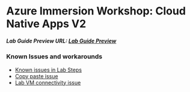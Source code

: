 # Azure Immersion Workshop: Cloud Native Apps V2

##### Lab Guide Preview URL: [Lab Guide Preview](https://experience.cloudlabs.ai/#/labguidepreview/7c6cad54-9a63-492d-997b-445a4bee7955)

### Known Issues and workarounds
- [Known issues in Lab Steps](#Known-issues-in-lab-steps)
- [Copy paste issue](https://docs.cloudlabs.ai/Learner/Troubleshooting/CopyPaste)
- [Lab VM connectivity issue](https://docs.cloudlabs.ai/Learner/Troubleshooting/RDP)

